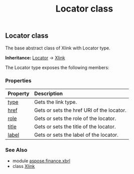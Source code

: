 ﻿---
title: Locator class
second_title: Aspose.Finance for Python via .NET API References
description: 
type: docs
weight: 310
url: /python-net/aspose.finance.xbrl/locator/
is_root: false
---

## Locator class

The base abstract class of Xlink with Locator type.



**Inheritance:** [Locator](/finance/python-net/aspose.finance.xbrl/locator) → 
[Xlink](/finance/python-net/aspose.finance.xbrl/xlink)



The Locator type exposes the following members:

### Properties
| Property | Description |
| :- | :- |
| [type](/finance/python-net/aspose.finance.xbrl/locator/type) | Gets the link type. |
| [href](/finance/python-net/aspose.finance.xbrl/locator/href) | Gets or sets the href URI of the locator. |
| [role](/finance/python-net/aspose.finance.xbrl/locator/role) | Gets or sets the role of the locator. |
| [title](/finance/python-net/aspose.finance.xbrl/locator/title) | Gets or sets the title of the locator. |
| [label](/finance/python-net/aspose.finance.xbrl/locator/label) | Gets or sets the label of the locator. |


### See Also

* module [aspose.finance.xbrl](../)
* class [Xlink](/finance/python-net/aspose.finance.xbrl/xlink)
